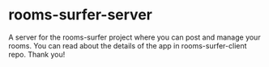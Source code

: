 # rooms-surfer-server

A server for the rooms-surfer project where you can post and manage your rooms. You can read about the details of the app in rooms-surfer-client repo. Thank you!
